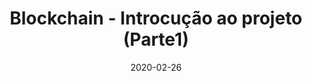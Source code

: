 ---
layout: page
title: "Blockchain - Introcução ao projeto (Parte1)"
date: 2020-02-26
type: video
description: Este é o primeiro vídeo de um projeto de implementação de um blockchain do zero.
entry_number: 6
youtube_video_id: FKBABKdWns0
repository: 0006-blockchain-intro1
has_code: false
has_p5: false
tags: [Criptomoedas]
permalink: /blockchain-intro-1/

related_videos:
  - title: "Por que programadores usam Hexadecimais?"
    author: "Manual do Código"
    url: "/hexadecimais"
---